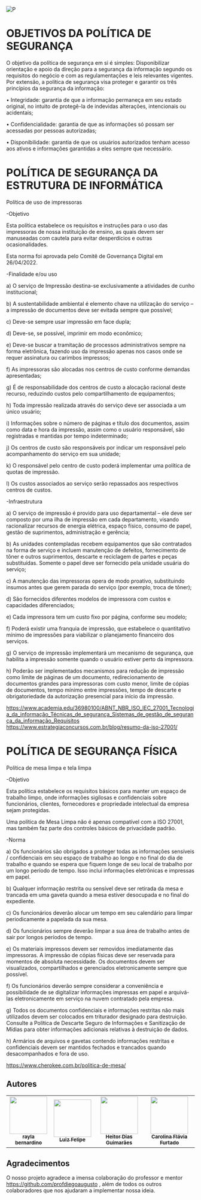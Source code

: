 ![P](https://user-images.githubusercontent.com/102922885/165410124-3848630e-29af-4980-8b7a-a59d76e04023.png)

# OBJETIVOS DA POLÍTICA DE SEGURANÇA 
O objetivo da política de segurança em si é simples: Disponibilizar orientação e apoio da direção para a segurança da informação segundo os requisitos do negócio e com as regulamentações e leis relevantes vigentes. Por extensão, a política de segurança visa proteger e garantir os três princípios da segurança da informação:  

• Integridade: garantia de que a informação permaneça em seu estado original, no intuito de protegê-la de indevidas alterações, intencionais ou acidentais;  

• Confidencialidade: garantia de que as informações só possam ser acessadas por pessoas autorizadas;  

• Disponibilidade: garantia de que os usuários autorizados tenham acesso aos ativos e informações garantidas a eles sempre que necessário. 
# POLÍTICA DE SEGURANÇA DA ESTRUTURA DE INFORMÁTICA 
Política de uso de impressoras 

-Objetivo 

Esta política estabelece os requisitos e instruções para o uso das impressoras de nossa instituição de ensino, as quais devem ser manuseadas com cautela para evitar desperdícios e outras ocasionalidades.  

Esta norma foi aprovada pelo Comitê de Governança Digital em 26/04/2022. 

-Finalidade e/ou uso 

a) O serviço de Impressão destina-se exclusivamente a atividades de cunho institucional;  

b) A sustentabilidade ambiental é elemento chave na utilização do serviço – a impressão de documentos deve ser evitada sempre que possível;  

c) Deve-se sempre usar impressão em face dupla;  

d) Deve-se, se possível, imprimir em modo econômico;  

e) Deve-se buscar a tramitação de processos administrativos sempre na forma eletrônica, fazendo uso da impressão apenas nos casos onde se requer assinatura ou carimbos impressos; 

f) As impressoras são alocadas nos centros de custo conforme demandas apresentadas;  

g) É de responsabilidade dos centros de custo a alocação racional deste recurso, reduzindo custos pelo compartilhamento de equipamentos;  

h) Toda impressão realizada através do serviço deve ser associada a um único usuário;  

i) Informações sobre o número de páginas e título dos documentos, assim como data e hora da impressão, assim como o usuário responsável, são registradas e mantidas por tempo indeterminado;  

j) Os centros de custo são responsáveis por indicar um responsável pelo acompanhamento do serviço em sua unidade;  

k) O responsável pelo centro de custo poderá implementar uma política de quotas de impressão.  

l) Os custos associados ao serviço serão repassados aos respectivos centros de custos. 

-Infraestrutura 

a) O serviço de impressão é provido para uso departamental – ele deve ser composto por uma ilha de impressão em cada departamento, visando racionalizar recursos de energia elétrica, espaço físico, consumo de papel, gestão de suprimentos, administração e gerência;  

b) As unidades contempladas recebem equipamentos que são contratados na forma de serviço e incluem manutenção de defeitos, fornecimento de tôner e outros suprimentos, descarte e reciclagem de partes e peças substituídas. Somente o papel deve ser fornecido pela unidade usuária do serviço;  

c) A manutenção das impressoras opera de modo proativo, substituindo insumos antes que gerem parada do serviço (por exemplo, troca de tôner);  

d) São fornecidos diferentes modelos de impressora com custos e capacidades diferenciados; 

e) Cada impressora tem um custo fixo por página, conforme seu modelo;  

f) Poderá existir uma franquia de impressão, que estabelece o quantitativo mínimo de impressões para viabilizar o planejamento financeiro dos serviços.  

g) O serviço de impressão implementará um mecanismo de segurança, que habilita a impressão somente quando o usuário estiver perto da impressora.  

h) Poderão ser implementados mecanismos para redução de impressão como limite de páginas de um documento, redirecionamento de documentos grandes para impressoras com custo menor, limite de cópias de documentos, tempo mínimo entre impressões, tempo de descarte e obrigatoriedade da autorização presencial para início da impressão. 

https://www.academia.edu/36980100/ABNT_NBR_ISO_IEC_27001_Tecnologia_da_informação_Técnicas_de_segurança_Sistemas_de_gestão_de_segurança_da_informação_Requisitos
https://www.estrategiaconcursos.com.br/blog/resumo-da-iso-27001/

# POLÍTICA DE SEGURANÇA FÍSICA 
Política de mesa limpa e tela limpa 

-Objetivo  

Esta política estabelece os requisitos básicos para manter um espaço de trabalho limpo, onde informações sigilosas e confidenciais sobre funcionários, clientes, fornecedores e propriedade intelectual da empresa sejam protegidas.  

Uma política de Mesa Limpa não é apenas compatível com a ISO 27001, mas também faz parte dos controles básicos de privacidade padrão. 

-Norma 

a) Os funcionários são obrigados a proteger todas as informações sensíveis / confidenciais em seu espaço de trabalho ao longo e no final do dia de trabalho e quando se espera que fiquem longe de seu local de trabalho por um longo período de tempo. Isso inclui informações eletrônicas e impressas em papel. 

b) Qualquer informação restrita ou sensível deve ser retirada da mesa e trancada em uma gaveta quando a mesa estiver desocupada e no final do expediente.  

c) Os funcionários deverão alocar um tempo em seu calendário para limpar periodicamente a papelada da sua mesa.  

d) Os funcionários sempre deverão limpar a sua área de trabalho antes de sair por longos períodos de tempo.  

e) Os materiais impressos devem ser removidos imediatamente das impressoras. A impressão de cópias físicas deve ser reservada para momentos de absoluta necessidade. Os documentos devem ser visualizados, compartilhados e gerenciados eletronicamente sempre que possível. 

f) Os funcionários deverão sempre considerar a conveniência e possibilidade de se digitalizar informações impressas em papel e arquivá-las eletronicamente em serviço na nuvem contratado pela empresa.  

g) Todos os documentos confidenciais e informações restritas não mais utilizados devem ser colocados em triturador designado para destruição. Consulte a Política de Descarte Seguro de Informações e Sanitização de Mídias para obter informações adicionais relativas à destruição de dados.  

h) Armários de arquivos e gavetas contendo informações restritas e confidenciais devem ser mantidos fechados e trancados quando desacompanhados e fora de uso. 

https://www.cherokee.com.br/politica-de-mesa/


## Autores
<!-- ALL-CONTRIBUTORS-LIST:START - Do not remove or modify this section -->
<!-- prettier-ignore-start -->
<!-- markdownlint-disable -->
<table>
   <tr>
     <td align="center"><a href="https://github.com/raylabernardino"><img src="https://avatars.githubusercontent.com/u/103151921?v=4" width="100px;" alt=""/><br /><sub><b>rayla bernardino</b></sub></td>
     <td align="center"><a href="https://github.com/luizfelipe9"><img src="https://avatars.githubusercontent.com/u/102922885?v=4" width="100px;" alt=""/><br /><sub><b>Luiz Felipe</b></sub></td>
     <td align="center"><a href="https://github.com/Heitordays"><img src="https://avatars.githubusercontent.com/u/103151921?v=4" width="100px;" alt=""/><br /><sub><b>Heitor Dias Guimarães</b></sub></td>
     <td align="center"><a href="https://github.com/FlaviaFurtado"><img src="https://avatars.githubusercontent.com/u/102922885?v=4" width="100px;" alt=""/><br /><sub><b>Carolina Flávia Furtado</b></sub></td>
   </tr>
</table>
<!-- markdownlint-restore -->
<!-- prettier-ignore-end -->

<!-- ALL-CONTRIBUTORS-LIST:END -->

## Agradecimentos
O nosso projeto agradece a imensa colaboração do professor e mentor https://github.com/profdiegoaugusto , além de todos os outros colaboradores que nos ajudaram a implementar nossa ideia.
